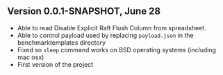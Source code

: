 ## Version 0.0.1-SNAPSHOT, June 28

- Able to read Disable Explicit Raft Flush Column from spreadsheet. 
- Able to control payload used by replacing `payload.json` in the benchmarktemplates directory
- Fixed so `sleep` command works on BSD operating systems (including mac osx)
- First version of the project